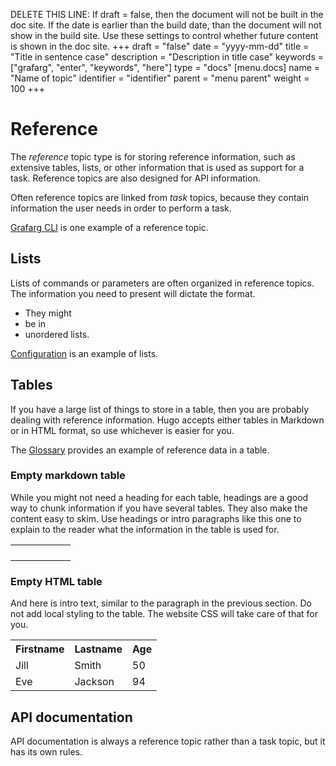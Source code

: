 DELETE THIS LINE: If draft = false, then the document will not be built in the doc site. If the date is earlier than the build date, than the document will not show in the build site. Use these settings to control whether future content is shown in the doc site.
+++
draft = "false"
date = "yyyy-mm-dd"
title = "Title in sentence case"
description = "Description in title case"
keywords = ["grafarg", "enter", "keywords", "here"]
type = "docs"
[menu.docs]
name = "Name of topic"
identifier = "identifier"
parent = "menu parent"
weight = 100
+++

# Reference

The *reference* topic type is for storing reference information, such as extensive tables, lists, or other information that is used as support for a task. Reference topics are also designed for API information.

Often reference topics are linked from *task* topics, because they contain information the user needs in order to perform a task.

[Grafarg CLI](https://grafarg.com/docs/grafarg/latest/administration/cli/) is one example of a reference topic.

## Lists

Lists of commands or parameters are often organized in reference topics. The information you need to present will dictate the format.

- They might
- be in
- unordered lists.

[Configuration](https://grafarg.com/docs/grafarg/latest/installation/configuration/) is an example of lists.

## Tables

If you have a large list of things to store in a table, then you are probably dealing with reference information. Hugo accepts either tables in Markdown or in HTML format, so use whichever is easier for you.

The [Glossary](https://grafarg.com/docs/grafarg/latest/guides/glossary/) provides an example of reference data in a table.

### Empty markdown table

While you might not need a heading for each table, headings are a good way to chunk information if you have several tables. They also make the content easy to skim. Use headings or intro paragraphs like this one to explain to the reader what the information in the table is used for.

|    |    |    |    |    |    |
|:---|:---|:--:|:--:|---:|---:|
|    |    |    |    |    |    |
|    |    |    |    |    |    |
|    |    |    |    |    |    |
|    |    |    |    |    |    |

### Empty HTML table

And here is intro text, similar to the paragraph in the previous section. Do not add local styling to the table. The website CSS will take care of that for you.

<table>
  <tr>
    <th>Firstname</th>
    <th>Lastname</th> 
    <th>Age</th>
  </tr>
  <tr>
    <td>Jill</td>
    <td>Smith</td> 
    <td>50</td>
  </tr>
  <tr>
    <td>Eve</td>
    <td>Jackson</td> 
    <td>94</td>
  </tr>
</table>

## API documentation

API documentation is always a reference topic rather than a task topic, but it has its own rules.
